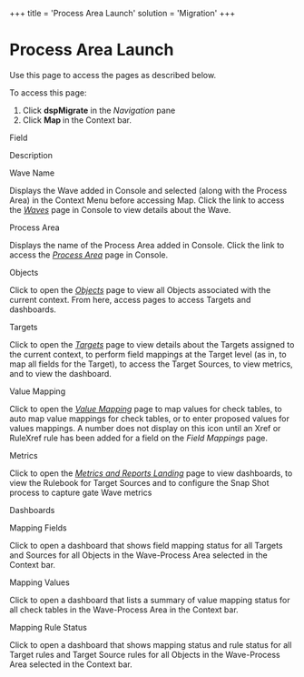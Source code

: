 +++
title = 'Process Area Launch'
solution = 'Migration'
+++

# Process Area Launch

<div class="use">

Use this page to access the pages as described below.

</div>

To access this page:

1.  Click <span style="font-weight: bold;">dspMigrate</span> in the
    <span style="font-style: italic;">Navigation</span> pane
2.  Click <span style="font-weight: bold;">Map </span>in the Context
    bar.

Field

Description

Wave Name

Displays the Wave added in Console and selected (along with the Process
Area) in the Context Menu before accessing Map. Click the link to access
the *[Waves](../../Console/Page_Desc/Waves_H)* page in Console to
view details about the Wave.

Process Area

Displays the name of the Process Area added in Console. Click the link
to access the *[Process Area](../../Console/Page_Desc/Process_Area)*
page in Console.

Objects

Click to open the *[Objects](Objects_map)* page to view all Objects
associated with the current context. From here, access pages to access
Targets and dashboards.

Targets

Click to open the *[Targets](Targets_H_Map)* page to view details
about the Targets assigned to the current context, to perform field
mappings at the Target level (as in, to map all fields for the Target),
to access the Target Sources, to view metrics, and to view the
dashboard.

Value Mapping

Click to open the *[Value Mapping](Value_Mapping)* page to map
values for check tables, to auto map value mappings for check tables, or
to enter proposed values for values mappings. A number does not display
on this icon until an Xref or RuleXref rule has been added for a field
on the *Field Mappings* page.

Metrics

Click to open the *[Metrics and Reports
Landing](Metrics_and_Reports_Landing)* page to view dashboards, to
view the Rulebook for Target Sources and to configure the Snap Shot
process to capture gate Wave metrics

Dashboards

Mapping Fields

Click to open a dashboard that shows field mapping status for all
Targets and Sources for all Objects in the Wave-Process Area selected in
the Context bar.

Mapping Values

Click to open a dashboard that lists a summary of value mapping status
for all check tables in the Wave-Process Area in the Context bar.

Mapping Rule Status

Click to open a dashboard that shows mapping status and rule status for
all Target rules and Target Source rules for all Objects in the
Wave-Process Area selected in the Context bar.
